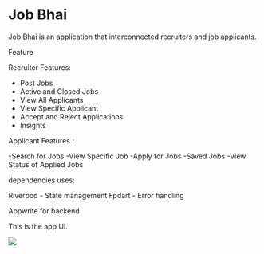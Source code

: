 # Job Bhai

Job Bhai is an application that interconnected  recruiters and job applicants.


Feature

Recruiter Features:

- Post Jobs
- Active and Closed Jobs
- View All Applicants
- View Specific Applicant
- Accept and Reject Applications
- Insights

Applicant Features :

-Search for Jobs
-View Specific Job
-Apply for Jobs 
-Saved Jobs
-View Status of Applied Jobs

dependencies uses:

Riverpod - State management
Fpdart - Error handling


Appwrite for backend


This is the app UI. 

![](UI/moneybag.png)
